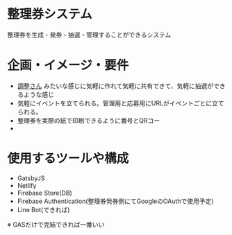 # 整理券システム
整理券を生成・発券・抽選・管理することができるシステム

# 企画・イメージ・要件

* [調整さん](https://chouseisan.com/) みたいな感じに気軽に作れて気軽に共有できて、気軽に抽選ができるような感じ
* 気軽にイベントを立てられる。管理用と応募用にURLがイベントごとに立てられる。
* 整理券を実際の紙で印刷できるように番号とQRコー
* 

### 

# 使用するツールや構成

* GatsbyJS
* Netlify
* Firebase Store(DB)
* Firebase Authentication(整理券発券側にてGoogleのOAuthで使用予定)
* Line Bot(できれば)

※ GASだけで完結できれば一番いい

